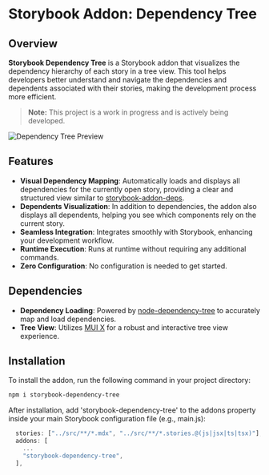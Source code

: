 # Storybook Addon: Dependency Tree

## Overview
**Storybook Dependency Tree** is a Storybook addon that visualizes the dependency hierarchy of each story in a tree view. This tool helps developers better understand and navigate the dependencies and dependents associated with their stories, making the development process more efficient.

> **Note:** This project is a work in progress and is actively being developed.

![Dependency Tree Preview](https://github.com/user-attachments/assets/10210129-c066-4097-88cf-606cf3cc7c88)

## Features
- **Visual Dependency Mapping**: Automatically loads and displays all dependencies for the currently open story, providing a clear and structured view similar to [storybook-addon-deps](https://storybook.js.org/addons/storybook-addon-deps).
- **Dependents Visualization**: In addition to dependencies, the addon also displays all dependents, helping you see which components rely on the current story.
- **Seamless Integration**: Integrates smoothly with Storybook, enhancing your development workflow.
- **Runtime Execution**: Runs at runtime without requiring any additional commands.
- **Zero Configuration**: No configuration is needed to get started.

## Dependencies
- **Dependency Loading**: Powered by [node-dependency-tree](https://github.com/dependents/node-dependency-tree) to accurately map and load dependencies.
- **Tree View**: Utilizes [MUI X](https://github.com/mui/mui-x) for a robust and interactive tree view experience.

## Installation
To install the addon, run the following command in your project directory:

```bash
npm i storybook-dependency-tree
```

After installation, add 'storybook-dependency-tree' to the addons property inside your main Storybook configuration file (e.g., main.js):

```javascript
  stories: ["../src/**/*.mdx", "../src/**/*.stories.@(js|jsx|ts|tsx)"],
  addons: [
    ...
    "storybook-dependency-tree",
  ],
```
